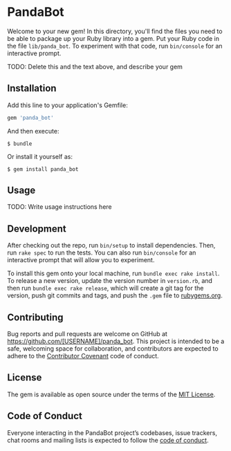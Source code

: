 # PandaBot

Welcome to your new gem! In this directory, you'll find the files you need to be able to package up your Ruby library into a gem. Put your Ruby code in the file `lib/panda_bot`. To experiment with that code, run `bin/console` for an interactive prompt.

TODO: Delete this and the text above, and describe your gem

## Installation

Add this line to your application's Gemfile:

```ruby
gem 'panda_bot'
```

And then execute:

    $ bundle

Or install it yourself as:

    $ gem install panda_bot

## Usage

TODO: Write usage instructions here

## Development

After checking out the repo, run `bin/setup` to install dependencies. Then, run `rake spec` to run the tests. You can also run `bin/console` for an interactive prompt that will allow you to experiment.

To install this gem onto your local machine, run `bundle exec rake install`. To release a new version, update the version number in `version.rb`, and then run `bundle exec rake release`, which will create a git tag for the version, push git commits and tags, and push the `.gem` file to [rubygems.org](https://rubygems.org).

## Contributing

Bug reports and pull requests are welcome on GitHub at https://github.com/[USERNAME]/panda_bot. This project is intended to be a safe, welcoming space for collaboration, and contributors are expected to adhere to the [Contributor Covenant](http://contributor-covenant.org) code of conduct.

## License

The gem is available as open source under the terms of the [MIT License](https://opensource.org/licenses/MIT).

## Code of Conduct

Everyone interacting in the PandaBot project’s codebases, issue trackers, chat rooms and mailing lists is expected to follow the [code of conduct](https://github.com/[USERNAME]/panda_bot/blob/master/CODE_OF_CONDUCT.md).
